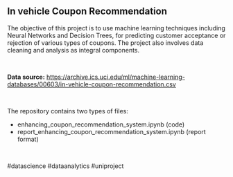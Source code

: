 ## In vehicle Coupon Recommendation


The objective of this project is to use machine learning techniques including Neural Networks and Decision Trees, for predicting customer acceptance or rejection of various types of coupons. The project also involves data cleaning and analysis as integral components.

<br>

**Data source:** https://archive.ics.uci.edu/ml/machine-learning-databases/00603/in-vehicle-coupon-recommendation.csv

<br>

The repository contains two types of files:
- enhancing_coupon_recommendation_system.ipynb (code) 
- report_enhancing_coupon_recommendation_system.ipynb (report format)

<br>

#datascience #dataanalytics #uniproject

